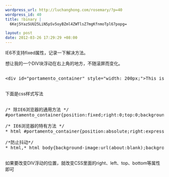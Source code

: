 ```yaml
--- 
wordpress_url: http://luchanghong.com/rosemary/?p=40
wordpress_id: 40
title: !binary |
  6Kej5YazSUU25LiN5pSv5oyBZml4ZWTlsZ7mgKfnmoTpl67popg=

layout: post
date: 2012-03-26 17:29:29 +08:00
---
```

IE6不支持fixed属性，记录一下解决方法。

想让我的一个DIV块浮动在右上角的地方，不随滚屏而变化。

<pre class="prettyprint">

&lt;div id="portamento_container" style="width: 200px;"&gt;This is my text!&lt;/div&gt;

</pre>

下面是css样式写法

<pre class="prettyprint">

/* 除IE6浏览器的通用方法 */
#portamento_container{position:fixed;right:0;top:0;background:green;width:200px;height:20px;}

/* IE6浏览器的特有方法 */
* html #portamento_container{position:absolute;right:expression(eval(document.documentElement.scrollLeft+10));top:expression(eval(document.documentElement.scrollTop+10))}

/*防止抖动*/
* html,* html body{background-image:url(about:blank);background-attachment:fixed}

</pre>

如果要改变DIV浮动的位置，就改变CSS里面的right、left、top、bottom等属性即可
